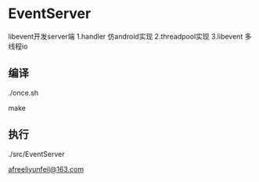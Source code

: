 # EventServer
libevent开发server端
1.handler 仿android实现
2.threadpool实现
3.libevent 多线程io

## 编译
./once.sh

make

## 执行
./src/EventServer

afreeliyunfeil@163.com
